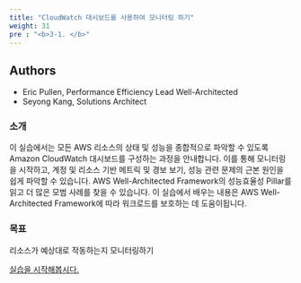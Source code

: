 ```yaml
---
title: "CloudWatch 대시보드를 사용하여 모니터링 하기"
weight: 31
pre : "<b>3-1. </b>"
---
```


## Authors
- Eric Pullen, Performance Efficiency Lead Well-Architected
- Seyong Kang, Solutions Architect

### 소개

이 실습에서는 모든 AWS 리소스의 상태 및 성능을 종합적으로 파악할 수 있도록 Amazon CloudWatch 대시보드를 구성하는 과정을 안내합니다. 이를 통해 모니터링을 시작하고, 계정 및 리소스 기반 메트릭 및 경보 보기, 성능 관련 문제의 근본 원인을 쉽게 파악할 수 있습니다. AWS Well-Architected Framework의 성능효율성 Pillar를 읽고 더 많은 모범 사례를 찾을 수 있습니다. 
이 실습에서 배우는 내용은 AWS Well-Architected Framework에 따라 워크로드를 보호하는 데 도움이됩니다.

### 목표
리소스가 예상대로 작동하는지 모니터링하기
    
[실습을 시작해봅시다.](/performanceefficiency/cloudwatchdashboards/default-dashboard)
 
